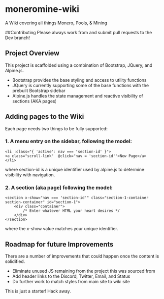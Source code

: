 # moneromine-wiki
A Wiki covering all things Monero, Pools, &amp; Mining

##Contributing
Please always work from and submit pull requests to the Dev branch!

## Project Overview
This project is scaffolded using a combination of Bootstrap, JQuery, and Alpine.js.

- Bootstrap provides the base styling and access to utility functions
- JQuery is currently supporting some of the base functions with the prebuilt Bootstrap sidebar
- Alpine.js handles the state management and reactive visibility of sections (AKA pages)

## Adding pages to the Wiki
Each page needs two things to be fully supported:

### 1. A menu entry on the sidebar, following the model:
   
    <li :class="{ 'active': nav === 'section-id' }">
    <a class="scroll-link"  @click="nav = 'section-id'">New Page</a>
    </li>

where section-id is a unique identifier used by alpine.js to determine visibility with navigation.

### 2. A section (aka page) following the model:

    <section x-show="nav === 'section-id'" class="section-1-container section-container" id="section-1">
        <div class="container">
            /* Enter whatever HTML your heart desires */
        </div>
    </section>

where the x-show value matches your unique identifier.

## Roadmap for future Improvements
There are a number of improvements that could happen once the content is solidified.
 - Eliminate unused JS remaining from the project this was sourced from
 - Add header links to the Discord, Twitter, Email, and Status
 - Do further work to match styles from main site to wiki site

This is just a starter! Hack away.
